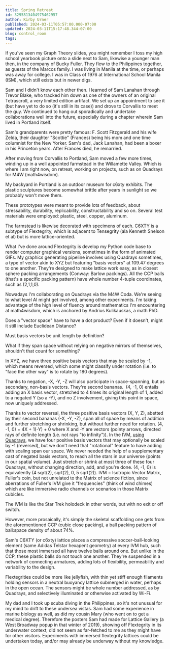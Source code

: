 ```yaml
---
title: Spring Retreat
id: 3295813404975462957
author: Kirby Urner
published: 2024-03-11T05:57:00.000-07:00
updated: 2024-03-11T15:17:48.344-07:00
blog: control_room
tags: 
---
```


[](https://www.flickr.com/photos/kirbyurner/52866258468/in/album-72177720307981496/)

If you've seen my Graph Theory slides, you might remember I toss my high school yearbook picture onto a slide next to Sam, likewise a younger man then, in the company of Bucky Fuller. They flew to the Philippines together, as guests of the Marcos family. I was living in Manila at the time, or perhaps was away for college. I was in Class of 1976 at International School Manila (ISM), which still exists but in newer digs.

Sam and I didn't know each other then. I learned of Sam Lanahan through Trevor Blake, who tracked him down as one of the owners of an original Tetrascroll, a very limited edition artifact. We set up an appointment to see it (but have yet to do so (it's still in its case)) and drove to Corvallis to meet the guy. We continued to hang out sporadically and undertake collaborations well into the future, especially during a chapter wherein Sam lived in Portland itself.

Sam's grandparents were pretty famous: F. Scott Fitzgerald and his wife Zelda, their daughter "Scottie" (Frances) being his mom and one time columnist for the New Yorker. Sam's dad, Jack Lanahan, had been a boxer in his Princeton years. After Frances died, he remarried. 

After moving from Corvallis to Portland, Sam moved a few more times, winding up in a well appointed farmstead in the Willamette Valley. Which is where I am right now, on retreat, working on projects, such as on Quadrays for M4W (math4wisdom).

My backyard in Portland is an outdoor museum for c6xty exhibits. The plastic sculptures become somewhat brittle after years in sunlight so we probably won't move them. 

These prototypes were meant to provide lots of feedback, about stressability, durability, replicability, constructability and so on. Several test materials were employed: plastic, steel, copper, aluminum. 

The farmstead is likewise decorated with specimens of each. C6XTY is a subtype of Flextegrity, which is adjacent to Tensegrity (ala Kenneth Snelson et al) but is more lattice-oriented.

What I've done around Flextegrity is develop my Python code base to render computer graphical versions, sometimes in the form of animated GIFs. My graphics generating pipeline involves using Quadrays sometimes, a type of vector akin to XYZ but featuring "basis vectors" at 109.47 degrees to one another. They're designed to make lattice work easy, as in closest sphere packing arrangements (Conway: Barlow packings). All the CCP balls (that's a specific packing pattern) have whole number 4-tuple coordinates, such as (2,1,1,0).

Nowadays I'm collaborating on Quadrays via the M4W Coda. We're seeing to what level AI might get involved, among other experiments. I'm taking advantage of the high level of fluency around mathematics I'm encountering at math4wisdom, which is anchored by Andrius Kulikauskas, a math PhD. 

Does a "vector space" have to have a dot product? Even if it doesn't, might it still include Euclidean Distance? 

Must basis vectors be unit length by definition? 

What if they span space without relying on negative mirrors of themselves, shouldn't that count for something?

In XYZ, we have three positive basis vectors that may be scaled by -1, which means reversed, which some might classify under rotation (i.e. to "face the other way" is to rotate by 180 degrees). 

Thanks to negation, -X, -Y, -Z will also participate in space-spanning, but as secondary, non-basis vectors. They're second bananas.  (4, -1, 0) entails adding an X basis vector, stretched to 4 times its original length of 1, added to a negated Y (so a -Y), and no Z involvement, giving this point in space, now uniquely addressed.

Thanks to vector reversal, the three positive basis vectors (X, Y, Z), abetted by their second bananas (-X, -Y, -Z), span all of space by means of addition and further stretching or shrinking, but without further need for rotation. (4, -1, 0) = 4X + 1(-Y) + 0 where X and -Y are vectors (pointy arrows, directed rays of definite length (i.e. not rays "to infinity")).
In the IVM, [using Quadrays](https://worldgame.blogspot.com/2024/03/pattern-matching.html), we have four positive basis vectors that may optionally be scaled by -1 (reversed), but we don't need that "rotational" feature to have adding with scaling span our space. We never needed the help of a supplementary cast of negated basis vectors, to reach all the stars in our universe (points in our spatial volume). Just stretch or shrink at most three of these four Quadrays, without changing direction, add, and you're done. (4, -1, 0) is equivalently (4 sqrt(2), sqrt(2), 0, 5 sqrt(2)).
IVM = Isotropic Vector Matrix, Fuller's coin, but not unrelated to the Matrix of science fiction, since aberrations of Fuller's IVM give it "frequencies" (think of wind chimes) which are like immersive radio channels or scenarios in those Matrix cubicles. 

The IVM is like the Star Trek holodeck in other words, but with no exit or off switch. 

However, more prosaically, it's simply the skeletal scaffolding one gets from the aforementioned CCP (cubic close packing), a ball packing pattern of ball:space density of about 74%.

Sam's C6XTY (or c6xty) lattice places a compressive soccer-ball-looking element (same Adidas Telstar hexapent geometry) at every IVM hub, such that those most immersed all have twelve balls around one. But unlike in the CCP, these plastic balls do not touch one another. They're suspended in a network of connecting armatures, adding lots of flexibility, permeability and variability to the design. 

Flextegrities could be more like jellyfish, with thin yet stiff enough filaments holding sensors in a neutral buoyancy lattice submerged in water, perhaps in the open ocean. The sensors might be whole number addressed, as by Quadrays, and selectively illuminated or otherwise activated by Wi-Fi.

My dad and I took up scuba diving in the Philippines, so it's not unusual for my mind to drift to these undersea vistas. Sam had some experience in marine biology as well, as did my cousin Mary (who went on to get a medical degree). Therefore the posters Sam had made for Lattice Gallery (a West Broadway popup in that winter of 2019), showing off Flextegrity in its underwater context, did not seem as far-fetched to me as they might have for other visitors. Experiments with immersed flextegrity lattices could be undertaken today, and/or may already be underway without my knowledge.